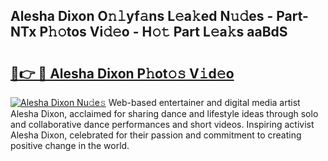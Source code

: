 ## Alesha Dixon O𝚗𝚕yf𝚊ns L𝚎a𝚔ed N𝚞𝚍es - Part-NTx P𝚑𝚘tos Vi𝚍𝚎o - H𝚘𝚝 Part L𝚎a𝚔s aaBdS

# <h2><a href="http://kf94jkz.oniu.top/?m=Alesha+Dixon">🔗👉 🔴 Alesha Dixon P𝚑ot𝚘𝚜 V𝚒d𝚎o</a></h2>

[![Alesha Dixon Nu𝚍e𝚜](https://i.imgur.com/0qMVB7G.gif)](http://kf94jkz.oniu.top/?m=Alesha+Dixon)
Web-based entertainer and digital media artist Alesha Dixon, acclaimed for sharing dance and lifestyle ideas through solo and collaborative dance performances and short videos. Inspiring activist Alesha Dixon, celebrated for their passion and commitment to creating positive change in the world.  
